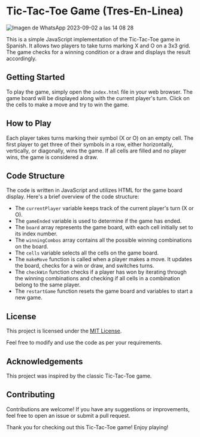 # Tic-Tac-Toe Game (Tres-En-Linea)

![Imagen de WhatsApp 2023-09-02 a las 14 08 28](https://github.com/pikapikapixi/Tres-En-Linea-Tic-Tac-Toe-Spanish/assets/135671082/30211108-b0b7-4310-af21-b1f847ffa945)


This is a simple JavaScript implementation of the Tic-Tac-Toe game in Spanish. It allows two players to take turns marking X and O on a 3x3 grid. The game checks for a winning condition or a draw and displays the result accordingly.

## Getting Started

To play the game, simply open the `index.html` file in your web browser. The game board will be displayed along with the current player's turn. Click on the cells to make a move and try to win the game.

## How to Play

Each player takes turns marking their symbol (X or O) on an empty cell. The first player to get three of their symbols in a row, either horizontally, vertically, or diagonally, wins the game. If all cells are filled and no player wins, the game is considered a draw.

## Code Structure

The code is written in JavaScript and utilizes HTML for the game board display. Here's a brief overview of the code structure:

- The `currentPlayer` variable keeps track of the current player's turn (X or O).
- The `gameEnded` variable is used to determine if the game has ended.
- The `board` array represents the game board, with each cell initially set to its index number.
- The `winningCombos` array contains all the possible winning combinations on the board.
- The `cells` variable selects all the cells on the game board.
- The `makeMove` function is called when a player makes a move. It updates the board, checks for a win or draw, and switches turns.
- The `checkWin` function checks if a player has won by iterating through the winning combinations and checking if all cells in a combination belong to the same player.
- The `restartGame` function resets the game board and variables to start a new game.

## License

This project is licensed under the [MIT License](LICENSE).

Feel free to modify and use the code as per your requirements.

## Acknowledgements

This project was inspired by the classic Tic-Tac-Toe game.

## Contributing

Contributions are welcome! If you have any suggestions or improvements, feel free to open an issue or submit a pull request.

Thank you for checking out this Tic-Tac-Toe game! Enjoy playing!
